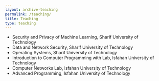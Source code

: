 ```yaml
---
layout: archive-teaching
permalink: /teaching/
title: Teaching
type: teaching
---
```


- Security and Privacy of Machine Learning, Sharif University of Technology
- Data and Network Security, Sharif University of Technology
- Operating Systems, Sharif University of Technology
- Introduction to Computer Programming with Lab, Isfahan University of Technology
- Computer Networks Lab, Isfahan University of Technology
- Advanced Programming, Isfahan University of Technology
